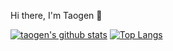 Hi there, I'm Taogen 👋 

[![taogen's github stats](https://github-readme-stats.vercel.app/api?username=tagnja&show_icons=true&theme=dracula)](#)
[![Top Langs](https://github-readme-stats.vercel.app/api/top-langs/?username=tagnja&layout=compact&theme=dracula)](#)

<!--
**tagnja/tagnja** is a ✨ _special_ ✨ repository because its `README.md` (this file) appears on your GitHub profile.

Here are some ideas to get you started:

- 🔭 I’m currently working on ...
- 🌱 I’m currently learning ...
- 👯 I’m looking to collaborate on ...
- 🤔 I’m looking for help with ...
- 💬 Ask me about ...
- 📫 How to reach me: ...
- 😄 Pronouns: ...
- ⚡ Fun fact: ...
-->
